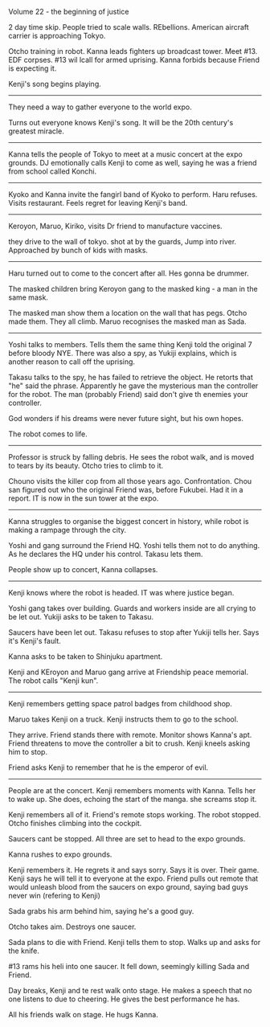 Volume 22 - the beginning of justice

2 day time skip. People tried to scale walls. REbellions. 
American aircraft carrier is approaching Tokyo. 

Otcho training in robot. Kanna leads fighters up broadcast tower. Meet #13. EDF corpses. #13 wil lcall for armed uprising. Kanna forbids because Friend is expecting it. 

Kenji's song begins playing. 

---
They need a way to gather everyone to the world expo. 

Turns out everyone knows Kenji's song. It will be the 20th century's greatest miracle. 

---
Kanna tells the people of Tokyo to meet at a music concert at the expo grounds. 
DJ emotionally calls Kenji to come as well, saying he was a friend from school called Konchi. 

---
Kyoko and Kanna invite the fangirl band of Kyoko to perform. Haru refuses. 
Visits restaurant. Feels regret for leaving Kenji's band. 

---
Keroyon, Maruo, Kiriko, visits Dr friend to manufacture vaccines. 

they drive to the wall of tokyo. shot at by the guards, Jump into river. Approached by bunch of kids with masks. 

---
Haru turned out to come to the concert after all. Hes gonna be drummer. 

The masked children bring Keroyon gang to the masked king - a man in the same mask. 

The masked man show them a location on the wall that has pegs. Otcho made them. They all climb. Maruo recognises the masked man as Sada. 

---
Yoshi talks to members. Tells them the same thing Kenji told the original 7 before bloody NYE. There was also a spy, as Yukiji explains, which is another reason to call off the uprising. 

Takasu talks to the spy, he has failed to retrieve the object. He retorts that "he" said the phrase. 
Apparently he gave the mysterious man the controller for the robot. The man (probably Friend) said don't give th enemies your controller. 

God wonders if his dreams were never future sight, but his  own hopes. 

The robot comes to life. 

---
Professor is struck by falling debris. He sees the robot walk, and is moved to tears by its beauty. Otcho tries to climb to it. 

Chouno visits the killer cop from all those years ago. Confrontation. Chou san figured out who the original Friend was, before Fukubei. Had it in a report. IT is now in the sun tower at the expo. 

---
Kanna struggles to organise the biggest concert in history, while robot is making a rampage through the city. 

Yoshi and gang surround the Friend HQ. Yoshi tells them not to do anything. As he declares the HQ under his control. Takasu lets them. 

People show up to concert, Kanna collapses. 

---
Kenji knows where the robot is headed. IT was where justice began. 

Yoshi gang takes over building. Guards and workers inside are all crying to be let out. Yukiji asks to be taken to Takasu. 

Saucers have been let out. Takasu refuses to stop after Yukiji tells her. Says it's Kenji's fault. 

Kanna asks to be taken to Shinjuku apartment. 

Kenji and KEroyon and Maruo gang arrive at Friendship peace memorial. The robot calls "Kenji kun".

---
Kenji remembers getting space patrol badges from childhood shop. 

Maruo takes Kenji on a truck. Kenji instructs them to go to the school. 

They arrive. Friend stands there with remote. Monitor shows Kanna's apt. Friend threatens to move the controller a bit to crush. Kenji kneels asking him to stop. 

Friend asks Kenji to remember that he is the emperor of evil. 

---
People are at the concert. 
Kenji remembers moments with Kanna. Tells her to wake up. She does, echoing the start of the manga. she screams stop it. 

Kenji remembers all of it. Friend's remote stops working. The robot stopped. Otcho finishes climbing into the cockpit. 

Saucers cant be stopped. All three are set to head to the expo grounds. 

Kanna rushes to expo grounds. 

Kenji remembers it. He regrets it and says sorry. 
Says it is over. Their game. 
Kenji says he will tell it to everyone at the expo. Friend pulls out remote that would unleash blood from the saucers on expo ground, saying bad guys never win (refering to Kenji)

Sada grabs his arm behind him, saying he's a good guy. 

Otcho takes aim. Destroys one saucer. 

Sada plans to die with Friend. Kenji tells them to stop. 
Walks up and asks for the knife. 

#13 rams his heli into one saucer. 
It fell down, seemingly killing Sada and Friend. 

Day breaks, Kenji and te rest walk onto stage. He makes a speech that no one listens to due to cheering. He gives the best performance he has. 

All his friends walk on stage. He hugs Kanna. 